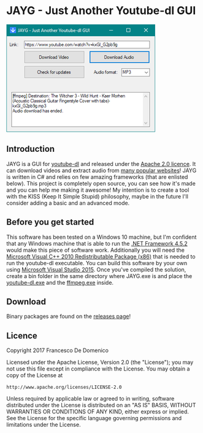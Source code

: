 # JAYG - Just Another Youtube-dl GUI
![JAYD preview](https://github.com/francescodedomenico/JAYG/blob/master/images/preview.png?raw=true)
## Introduction
JAYG is a GUI for [youtube-dl](https://rg3.github.io/youtube-dl/) and released under the [Apache 2.0 licence](http://www.apache.org/licenses/LICENSE-2.0). It can download videos and
extract audio from [many popular websites](https://rg3.github.io/youtube-dl/supportedsites.html)! JAYG is written in C# and relies on few amazing frameworks (that are enlisted below).
This project is completely open source, you can see how it's made and you can help me making it awesome!
My intention is to create a tool with the KISS (Keep It Simple Stupid) philosophy, maybe in the future I'll consider adding a basic and an advanced mode.
## Before you get started
This software has been tested on a Windows 10 machine, but I'm confident that any Windows machine that is able to run the [.NET Framework 4.5.2](https://www.microsoft.com/en-US/download/details.aspx?id=42642) would make this piece of software work.
Additionally you will need the [Microsoft Visual C++ 2010 Redistributable Package (x86)](https://www.microsoft.com/en-US/download/details.aspx?id=5555) that is needed to run the youtube-dl executable.
You can build this software by your own using [Microsoft Visual Studio 2015](https://www.visualstudio.com/vs/older-downloads/).
Once you've compiled the solution, create a bin folder in the same directory where JAYG.exe is and place the [youtube-dl.exe](https://rg3.github.io/youtube-dl/download.html) and the [ffmpeg.exe](https://ffmpeg.zeranoe.com/builds/) inside.
## Download
Binary packages are found on the [releases page](https://github.com/francescodedomenico/JAYG/releases)!
## Licence
Copyright 2017 Francesco De Domenico

Licensed under the Apache License, Version 2.0 (the "License");
you may not use this file except in compliance with the License.
You may obtain a copy of the License at

    http://www.apache.org/licenses/LICENSE-2.0

Unless required by applicable law or agreed to in writing, software
distributed under the License is distributed on an "AS IS" BASIS,
WITHOUT WARRANTIES OR CONDITIONS OF ANY KIND, either express or implied.
See the License for the specific language governing permissions and
limitations under the License.
